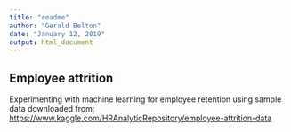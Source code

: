 ```yaml
---
title: "readme"
author: "Gerald Belton"
date: "January 12, 2019"
output: html_document
---
```


## Employee attrition

Experimenting with machine learning for employee retention using sample data downloaded from:
<https://www.kaggle.com/HRAnalyticRepository/employee-attrition-data>


